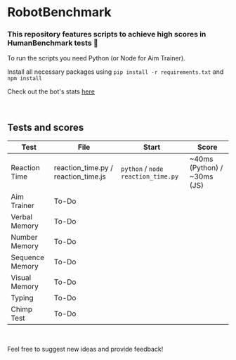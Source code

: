 # RobotBenchmark

### This repository features scripts to achieve high scores in HumanBenchmark tests 🤖

To run the scripts you need Python (or Node for Aim Trainer).

Install all necessary packages using ``pip install -r requirements.txt`` and ``npm install``

Check out the bot's stats [here](https://humanbenchmark.com/users/65158f8495940d0008b497a6)

<br>

## Tests and scores

| Test            | File            | Start            | Score   |
| --------------- | ----------------| -----------------| ------- |
| Reaction Time   | reaction_time.py / reaction_time.js | `python` / `node` `reaction_time.py` | ~40ms (Python) / ~30ms (JS) |
| Aim Trainer     | To-Do           |
| Verbal Memory   | To-Do           |
| Number Memory   | To-Do           |
| Sequence Memory | To-Do           |
| Visual Memory   | To-Do           |
| Typing          | To-Do           |
| Chimp Test      | To-Do           |

<br>

Feel free to suggest new ideas and provide feedback!
